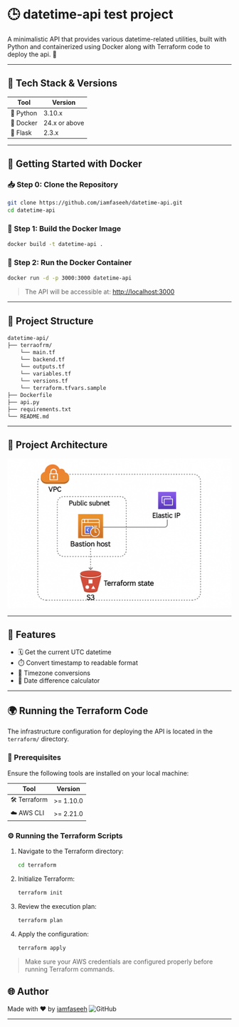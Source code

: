 # 🕒 datetime-api test project

A minimalistic API that provides various datetime-related utilities, built with Python and containerized using Docker along with Terraform code to deploy the api. 🚀

---

## 🔧 Tech Stack & Versions

| Tool       | Version       |
|------------|---------------|
| 🐍 Python  | 3.10.x        |
| 🐳 Docker  | 24.x or above |
| 🧪 Flask   | 2.3.x         |

---

## 🚀 Getting Started with Docker

### 📥 Step 0: Clone the Repository

```bash
git clone https://github.com/iamfaseeh/datetime-api.git
cd datetime-api
```

### 🧱 Step 1: Build the Docker Image

```bash
docker build -t datetime-api .
```

### 🧪 Step 2: Run the Docker Container

```bash
docker run -d -p 3000:3000 datetime-api
```

> The API will be accessible at: [http://localhost:3000](http://localhost:3000)

---

## 📁 Project Structure

```plaintext
datetime-api/
├── terraofrm/
    └── main.tf
    └── backend.tf
    └── outputs.tf
    └── variables.tf
    └── versions.tf
    └── terraform.tfvars.sample
├── Dockerfile
├── api.py
├── requirements.txt
└── README.md
```

---

## 📁 Project Architecture

![Image](image.png)

---

## 🧠 Features

- 🗓️ Get the current UTC datetime
- ⏱️ Convert timestamp to readable format
- 🔁 Timezone conversions
- 📆 Date difference calculator

---



## 🌍 Running the Terraform Code

The infrastructure configuration for deploying the API is located in the `terraform/` directory.

### 🧰 Prerequisites

Ensure the following tools are installed on your local machine:

| Tool        | Version       |
|-------------|---------------|
| 🛠️ Terraform | >= 1.10.0       |
| ☁️ AWS CLI   | >= 2.21.0      |

### ⚙️ Running the Terraform Scripts

1. Navigate to the Terraform directory:
   ```bash
   cd terraform
   ```

2. Initialize Terraform:
   ```bash
   terraform init
   ```

3. Review the execution plan:
   ```bash
   terraform plan
   ```

4. Apply the configuration:
   ```bash
   terraform apply
   ```

> Make sure your AWS credentials are configured properly before running Terraform commands.

## 🌐 Author

Made with ❤️ by [iamfaseeh](https://github.com/iamfaseeh) ![GitHub](https://img.shields.io/badge/GitHub-iamfaseeh-181717?style=flat&logo=github)

---